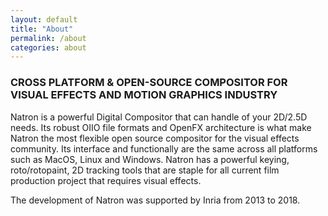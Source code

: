 ```yaml
---
layout: default
title: "About"
permalink: /about
categories: about
---
```


### CROSS PLATFORM & OPEN-SOURCE COMPOSITOR FOR VISUAL EFFECTS AND MOTION GRAPHICS INDUSTRY

Natron is a powerful Digital Compositor that can handle of your 2D/2.5D needs. Its robust OIIO file formats and OpenFX architecture is what make Natron the most flexible open source compositor for the visual effects community. Its interface and functionally are the same across all platforms such as MacOS, Linux and Windows. Natron has a powerful keying, roto/rotopaint, 2D tracking tools that are staple for all current film production project that requires visual effects.

The development of Natron was supported by Inria from 2013 to 2018.

